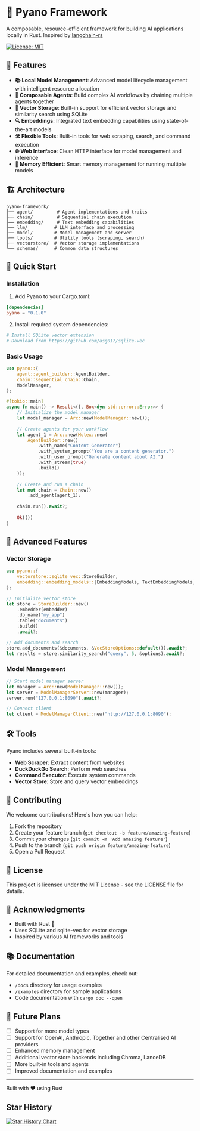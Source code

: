 # 🚀 Pyano Framework

A composable, resource-efficient framework for building AI applications locally in Rust. Inspired by [langchain-rs](https://github.com/Abraxas-365/langchain-rust)

[![License: MIT](https://img.shields.io/badge/License-MIT-yellow.svg)](https://opensource.org/licenses/MIT)

## 🌟 Features

- **📚 Local Model Management**: Advanced model lifecycle management with intelligent resource allocation
- **🔄 Composable Agents**: Build complex AI workflows by chaining multiple agents together
- **💾 Vector Storage**: Built-in support for efficient vector storage and similarity search using SQLite
- **🔍 Embeddings**: Integrated text embedding capabilities using state-of-the-art models
- **🛠 Flexible Tools**: Built-in tools for web scraping, search, and command execution
- **🌐 Web Interface**: Clean HTTP interface for model management and inference
- **🧠 Memory Efficient**: Smart memory management for running multiple models

## 🏗 Architecture

```
pyano-framework/
├── agent/         # Agent implementations and traits
├── chain/         # Sequential chain execution
├── embedding/     # Text embedding capabilities
├── llm/          # LLM interface and processing
├── model/        # Model management and server
├── tools/        # Utility tools (scraping, search)
├── vectorstore/  # Vector storage implementations
└── schemas/      # Common data structures
```

## 🚀 Quick Start

### Installation

1. Add Pyano to your Cargo.toml:
```toml
[dependencies]
pyano = "0.1.0"
```

2. Install required system dependencies:
```bash
# Install SQLite vector extension
# Download from https://github.com/asg017/sqlite-vec
```

### Basic Usage

```rust
use pyano::{
    agent::agent_builder::AgentBuilder,
    chain::sequential_chain::Chain,
    ModelManager,
};

#[tokio::main]
async fn main() -> Result<(), Box<dyn std::error::Error>> {
    // Initialize the model manager
    let model_manager = Arc::new(ModelManager::new());
    
    // Create agents for your workflow
    let agent_1 = Arc::new(Mutex::new(
        AgentBuilder::new()
            .with_name("Content Generator")
            .with_system_prompt("You are a content generator.")
            .with_user_prompt("Generate content about AI.")
            .with_stream(true)
            .build()
    ));

    // Create and run a chain
    let mut chain = Chain::new()
        .add_agent(agent_1);
    
    chain.run().await?;
    
    Ok(())
}
```

## 🔧 Advanced Features

### Vector Storage

```rust
use pyano::{
    vectorstore::sqlite_vec::StoreBuilder,
    embedding::embedding_models::{EmbeddingModels, TextEmbeddingModels},
};

// Initialize vector store
let store = StoreBuilder::new()
    .embedder(embedder)
    .db_name("my_app")
    .table("documents")
    .build()
    .await?;

// Add documents and search
store.add_documents(&documents, &VecStoreOptions::default()).await?;
let results = store.similarity_search("query", 5, &options).await?;
```

### Model Management

```rust
// Start model manager server
let manager = Arc::new(ModelManager::new());
let server = ModelManagerServer::new(manager);
server.run("127.0.0.1:8090").await?;

// Connect client
let client = ModelManagerClient::new("http://127.0.0.1:8090");
```

## 🛠 Tools

Pyano includes several built-in tools:

- **Web Scraper**: Extract content from websites
- **DuckDuckGo Search**: Perform web searches
- **Command Executor**: Execute system commands
- **Vector Store**: Store and query vector embeddings

## 🤝 Contributing

We welcome contributions! Here's how you can help:

1. Fork the repository
2. Create your feature branch (`git checkout -b feature/amazing-feature`)
3. Commit your changes (`git commit -m 'Add amazing feature'`)
4. Push to the branch (`git push origin feature/amazing-feature`)
5. Open a Pull Request

## 📝 License

This project is licensed under the MIT License - see the LICENSE file for details.

## 🙏 Acknowledgments

- Built with Rust 🦀
- Uses SQLite and sqlite-vec for vector storage
- Inspired by various AI frameworks and tools

## 📚 Documentation

For detailed documentation and examples, check out:
- `/docs` directory for usage examples
- `/examples` directory for sample applications
- Code documentation with `cargo doc --open`

## 🔮 Future Plans

- [ ] Support for more model types
- [ ] Support for OpenAI, Anthropic, Together and other Centralised AI providers
- [ ] Enhanced memory management
- [ ] Additional vector store backends including Chroma, LanceDB
- [ ] More built-in tools and agents
- [ ] Improved documentation and examples

---

Built with ❤️ using Rust

## Star History

<a href="https://star-history.com/#pyano/pyano-framework&Date">
 <picture>
   <source media="(prefers-color-scheme: dark)" srcset="https://api.star-history.com/svg?repos=pyano/pyano-framework&type=Date&theme=dark" />
   <source media="(prefers-color-scheme: light)" srcset="https://api.star-history.com/svg?repos=pyano/pyano-framework&type=Date" />
   <img alt="Star History Chart" src="https://api.star-history.com/svg?repos=pyano/pyano-framework&type=Date" />
 </picture>
</a>
